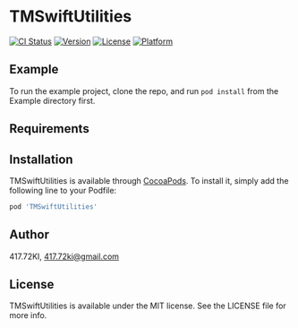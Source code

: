 # TMSwiftUtilities

[![CI Status](http://img.shields.io/travis/417-72KI/TMSwiftUtilities.svg?style=flat)](https://travis-ci.org/417-72KI/SwiftUtilities)
[![Version](https://img.shields.io/cocoapods/v/TMSwiftUtilities.svg?style=flat)](http://cocoapods.org/pods/TMSwiftUtilities)
[![License](https://img.shields.io/cocoapods/l/TMSwiftUtilities.svg?style=flat)](http://cocoapods.org/pods/TMSwiftUtilities)
[![Platform](https://img.shields.io/cocoapods/p/TMSwiftUtilities.svg?style=flat)](http://cocoapods.org/pods/TMSwiftUtilities)

## Example

To run the example project, clone the repo, and run `pod install` from the Example directory first.

## Requirements

## Installation

TMSwiftUtilities is available through [CocoaPods](http://cocoapods.org). To install
it, simply add the following line to your Podfile:

```ruby
pod 'TMSwiftUtilities'
```

## Author

417.72KI, 417.72ki@gmail.com

## License

TMSwiftUtilities is available under the MIT license. See the LICENSE file for more info.
